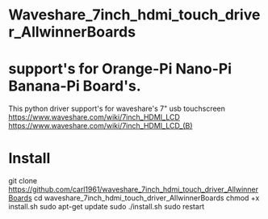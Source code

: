 # Waveshare_7inch_hdmi_touch_driver_AllwinnerBoards
# support's for Orange-Pi Nano-Pi Banana-Pi Board's.
This python driver support's for waveshare's 7" usb touchscreen
https://www.waveshare.com/wiki/7inch_HDMI_LCD
https://www.waveshare.com/wiki/7inch_HDMI_LCD_(B)


# Install

git clone https://github.com/carl1961/waveshare_7inch_hdmi_touch_driver_AllwinnerBoards
cd waveshare_7inch_hdmi_touch_driver_AllwinnerBoards
chmod +x install.sh
sudo apt-get update
sudo ./install.sh
sudo restart
